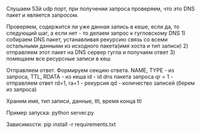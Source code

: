 
Cлушаем 53й udp порт, при получении запроса проверяем,
что это DNS пакет и является запросом.

Проверяем, содержится ли уже данная запись в кеше, если да, то
следующий шаг, а если нет - то делаем запрос к гугловскому
DNS
    1) собираем DNS пакет, устанавливая рекурсию связь
    со всеми остальными данными из исходного пакета(имя хоста и тип записи)
    2) отправляем этот пакет на DNS сервер гугла и получаем ответ
    3) помещаем все ресурсные записи в кеш

Отправляем ответ. Формируем секцию ответа. NAME, TYPE - из запроса, TTL, RDATA - из кеша
     id - id dns пакета запроса
     qr = 1 - отправляем ответ
     rd=1, ra=1 - рекурсия
     qd - количество записей  (берем из запроса)

Храним имя, тип записи, данные, ttl, время конца ttl

Пример запуска:
      python server.py

Зависимости:
    pip install -r requirements.txt
